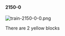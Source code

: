 #### 2150-0
![train-2150-0-0.png](https://github.com/lil-lab/nlvr/raw/master/nlvr/train/images/66/train-2150-0-0.png "train-2150-0-0.png")

There are 2 yellow blocks